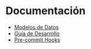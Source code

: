 # Documentación

- [Modelos de Datos](DATA_MODELS.md)
- [Guía de Desarrollo](DESARROLLO.md)
- [Pre-commit Hooks](PRE_COMMIT_HOOKS.md)
